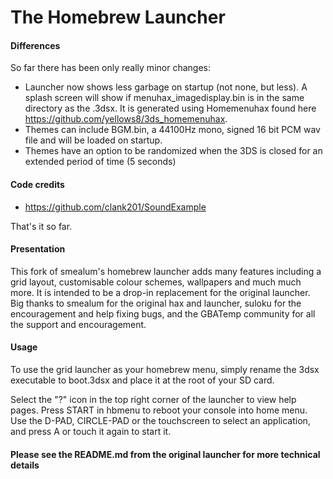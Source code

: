 # The Homebrew Launcher
#### Differences
So far there has been only really minor changes:
- Launcher now shows less garbage on startup (not none, but less). A splash screen will show if menuhax_imagedisplay.bin is in the same directory as the .3dsx. It is generated using Homemenuhax found here https://github.com/yellows8/3ds_homemenuhax.
- Themes can include BGM.bin, a 44100Hz mono, signed 16 bit PCM wav file and will be loaded on startup.
- Themes have an option to be randomized when the 3DS is closed for an extended period of time (5 seconds)

#### Code credits
- https://github.com/clank201/SoundExample

That's it so far.


#### Presentation

This fork of smealum's homebrew launcher adds many features including a grid layout, customisable colour schemes, wallpapers and much much more. It is intended to be a drop-in replacement for the original launcher. Big thanks to smealum for the original hax and launcher, suloku for the encouragement and help fixing bugs, and the GBATemp community for all the support and encouragement.

#### Usage

To use the grid launcher as your homebrew menu, simply rename the 3dsx executable to boot.3dsx and place it at the root of your SD card.

Select the "?" icon in the top right corner of the launcher to view help pages. Press START in hbmenu to reboot your console into home menu. Use the D-PAD, CIRCLE-PAD or the touchscreen to select an application, and press A or touch it again to start it.

#### Please see the README.md from the original launcher for more technical details